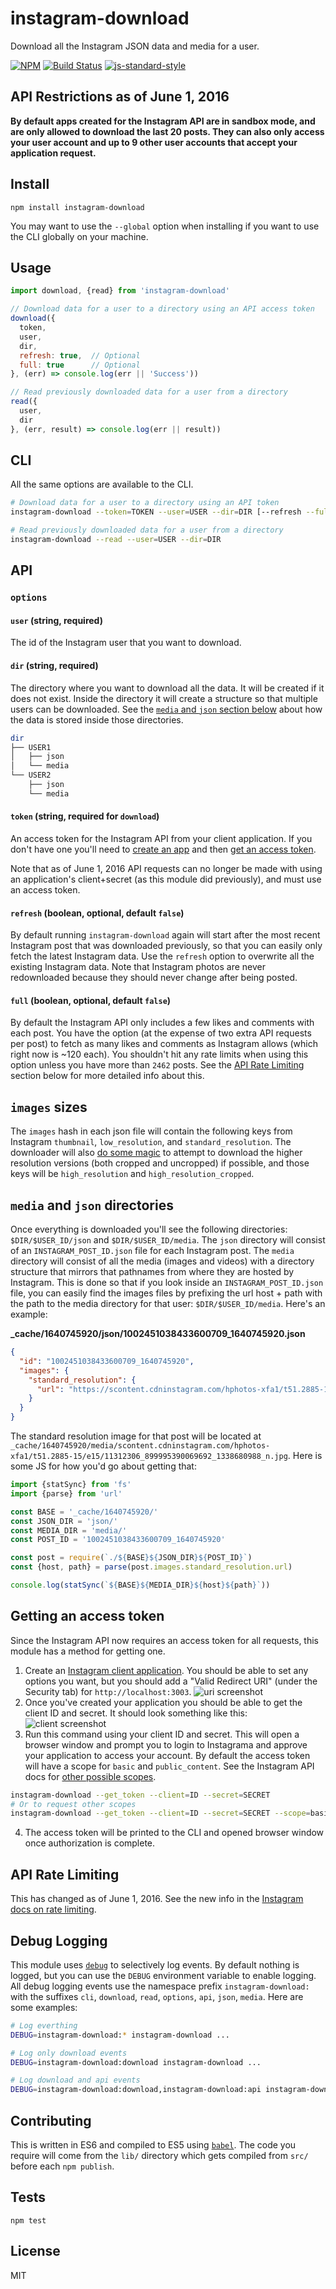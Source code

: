instagram-download
===================

Download all the Instagram JSON data and media for a user.

[![NPM](https://nodei.co/npm/instagram-download.png)](https://nodei.co/npm/instagram-download/)
[![Build Status](https://travis-ci.org/lukekarrys/instagram-download.png?branch=master)](https://travis-ci.org/lukekarrys/instagram-download)
[![js-standard-style](https://img.shields.io/badge/code%20style-standard-brightgreen.svg?style=flat)](https://github.com/feross/standard)

## API Restrictions as of June 1, 2016

**By default apps created for the Instagram API are in sandbox mode, and are only allowed to download the last 20 posts. They can also only access your user account and up to 9 other user accounts that accept your application request.**

## Install

`npm install instagram-download`

You may want to use the `--global` option when installing if you want to use the CLI globally on your machine.


## Usage

```js
import download, {read} from 'instagram-download'

// Download data for a user to a directory using an API access token
download({
  token,
  user,
  dir,
  refresh: true,  // Optional
  full: true      // Optional
}, (err) => console.log(err || 'Success'))

// Read previously downloaded data for a user from a directory
read({
  user,
  dir
}, (err, result) => console.log(err || result))
```


## CLI

All the same options are available to the CLI.

```sh
# Download data for a user to a directory using an API token
instagram-download --token=TOKEN --user=USER --dir=DIR [--refresh --full]

# Read previously downloaded data for a user from a directory
instagram-download --read --user=USER --dir=DIR
```


## API

### `options`

#### `user` (string, required)

The id of the Instagram user that you want to download.

#### `dir` (string, required)

The directory where you want to download all the data. It will be created if it does not exist. Inside the directory it will create a structure so that multiple users can be downloaded. See the [`media` and `json` section below](#media-and-json-directories) about how the data is stored inside those directories.

```sh
dir
├── USER1
│   ├── json
│   └── media
└── USER2
    ├── json
    └── media
```

#### `token` (string, required for `download`)

An access token for the Instagram API from your client application. If you don't have one you'll need to [create an app](https://instagram.com/developer/clients/manage/) and then [get an access token](#getting-an-access-token).

Note that as of June 1, 2016 API requests can no longer be made with using an application's client+secret (as this module did previously), and must use an access token.

#### `refresh` (boolean, optional, default `false`)

By default running `instagram-download` again will start after the most recent Instagram post that was downloaded previously, so that you can easily only fetch the latest Instagram data. Use the `refresh` option to overwrite all the existing Instagram data. Note that Instagram photos are never redownloaded because they should never change after being posted.

#### `full` (boolean, optional, default `false`)

By default the Instagram API only includes a few likes and comments with each post. You have the option (at the expense of two extra API requests per post) to fetch as many likes and comments as Instagram allows (which right now is ~120 each). You shouldn't hit any rate limits when using this option unless you have more than `2462` posts. See the [API Rate Limiting](#api-rate-limiting) section below for more detailed info about this.


## `images` sizes

The `images` hash in each json file will contain the following keys from Instagram `thumbnail`, `low_resolution`, and `standard_resolution`. The downloader will also [do some magic](https://github.com/lukekarrys/instagram-download/issues/3) to attempt to download the higher resolution versions (both cropped and uncropped) if possible, and those keys will be `high_resolution` and `high_resolution_cropped`.


## `media` and `json` directories

Once everything is downloaded you'll see the following directories: `$DIR/$USER_ID/json` and `$DIR/$USER_ID/media`. The `json` directory will consist of an `INSTAGRAM_POST_ID.json` file for each Instagram post. The `media` directory will consist of all the media (images and videos) with a directory structure that mirrors that pathnames from where they are hosted by Instagram. This is done so that if you look inside an `INSTAGRAM_POST_ID.json` file, you can easily find the images files by prefixing the url host + path with the path to the media directory for that user: `$DIR/$USER_ID/media`. Here's an example:

**_cache/1640745920/json/1002451038433600709_1640745920.json**
```json
{
  "id": "1002451038433600709_1640745920",
  "images": {
    "standard_resolution": {
      "url": "https://scontent.cdninstagram.com/hphotos-xfa1/t51.2885-15/e15/11312306_899995390069692_1338680988_n.jpg"
    }
  }
}
```

The standard resolution image for that post will be located at `_cache/1640745920/media/scontent.cdninstagram.com/hphotos-xfa1/t51.2885-15/e15/11312306_899995390069692_1338680988_n.jpg`. Here is some JS for how you'd go about getting that:

```js
import {statSync} from 'fs'
import {parse} from 'url'

const BASE = '_cache/1640745920/'
const JSON_DIR = 'json/'
const MEDIA_DIR = 'media/'
const POST_ID = '1002451038433600709_1640745920'

const post = require(`./${BASE}${JSON_DIR}${POST_ID}`)
const {host, path} = parse(post.images.standard_resolution.url)

console.log(statSync(`${BASE}${MEDIA_DIR}${host}${path}`))
```

## Getting an access token

Since the Instagram API now requires an access token for all requests, this module has a method for getting one.

1. Create an [Instagram client application](https://instagram.com/developer/clients/manage/). You should be able to set any options you want, but you should add a "Valid Redirect URI" (under the Security tab) for `http://localhost:3003`.
![uri screenshot](https://cldup.com/eMdMhh3L6L.png)
2. Once you've created your application you should be able to get the client ID and secret. It should look something like this:
![client screenshot](https://cldup.com/iBc4vAbLcc.png)
3. Run this command using your client ID and secret. This will open a browser window and prompt you to login to Instagrama and approve your application to access your account. By default the access token will have a scope for `basic` and `public_content`. See the Instagram API docs for [other possible scopes](https://www.instagram.com/developer/authorization/).
```sh
instagram-download --get_token --client=ID --secret=SECRET
# Or to request other scopes
instagram-download --get_token --client=ID --secret=SECRET --scope=basic --scope=likes --scope=comments
```
4. The access token will be printed to the CLI and opened browser window once authorization is complete.


## API Rate Limiting

This has changed as of June 1, 2016. See the new info in the [Instagram docs on rate limiting](https://www.instagram.com/developer/limits/).


## Debug Logging

This module uses [`debug`](https://www.npmjs.org/debug) to selectively log events. By default nothing is logged, but you can use the `DEBUG` environment variable to enable logging. All debug logging events use the namespace prefix `instagram-download:` with the suffixes `cli`, `download`, `read`, `options`, `api`, `json`, `media`. Here are some examples:

```sh
# Log everthing
DEBUG=instagram-download:* instagram-download ...

# Log only download events
DEBUG=instagram-download:download instagram-download ...

# Log download and api events
DEBUG=instagram-download:download,instagram-download:api instagram-download ...
```


## Contributing

This is written in ES6 and compiled to ES5 using [`babel`](https://babeljs.io/). The code you require will come from the `lib/` directory which gets compiled from `src/` before each `npm publish`.


## Tests

`npm test`


## License

MIT
